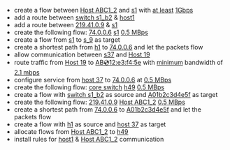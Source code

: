 - create a flow between [Host ABC1_2](source) and [s1](target) with [at least](operator:GTE) [1Gbps](qos)
- add a route between [switch s1_b2](source) & [host1](target)
- add a route between [219.41.0.9](source) & [s1](target)
- create the following flow: [74.0.0.6](source) [s1](target) [0.5 MBps](qos)
- create a flow from [s1](source) to [s_9](target) as target
- create a shortest path from [h1](source) to [74.0.0.6](target) and let the packets flow
- allow communication between [s37](source) and [Host 19](target)
- route traffic from [Host 19](source) to [AB:cd:12:e3:f4:5e](target) with [minimum](operator:GTE) bandwidth of [2.1 mbps](qos)
- configure service from [host 37](source) to [74.0.0.6](target) at [0.5 MBps](qos)
- create the following flow: [core switch](source) [h49](target) [0.5 MBps](qos)
- create a flow with [switch s1_b2](source) as source and [A01b2c3d4e5f](target) as target
- create the following flow: [219.41.0.9](source) [Host ABC1_2](target) [0.5 MBps](qos)
- create a shortest path from [74.0.0.6](source) to [A01b2c3d4e5f](target) and let the packets flow
- create a flow with [h1](source) as source and [host 37](target) as target
- allocate flows from [Host ABC1_2](source) to [h49](target)
- install rules for [host1](source) & [Host ABC1_2](target) communication